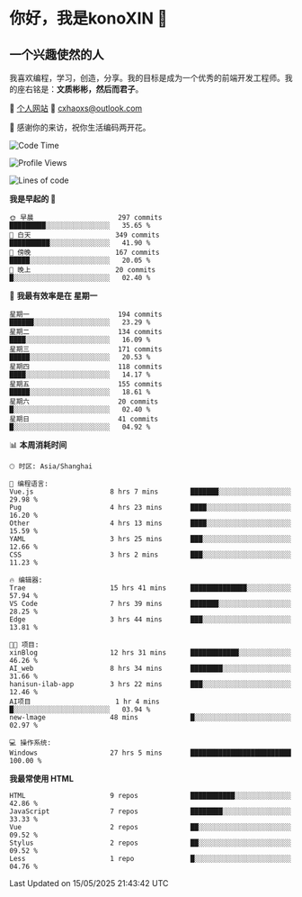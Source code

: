 <!--
**konoXIN/konoXIN** is a ✨ _special_ ✨ repository because its `README.md` (this file) appears on your GitHub profile.

Here are some ideas to get you started:

- 🔭 I’m currently working on ...
- 🌱 I’m currently learning ...
- 👯 I’m looking to collaborate on ...
- 🤔 I’m looking for help with ...
- 💬 Ask me about ...
- 📫 How to reach me: ...
- 😄 Pronouns: ...
- ⚡ Fun fact: ...
-->
# 你好，我是konoXIN 👋
## 一个兴趣使然的人

我喜欢编程，学习，创造，分享。我的目标是成为一个优秀的前端开发工程师。我的座右铭是：**文质彬彬，然后而君子**。

📄 [个人网站](https://www.konoxin.top/)  📮 cxhaoxs@outlook.com
    
👋 感谢你的来访，祝你生活编码两开花。
 <!--START_SECTION:waka-->
![Code Time](http://img.shields.io/badge/Code%20Time-2%2C168%20hrs%2039%20mins-blue)

![Profile Views](http://img.shields.io/badge/%E4%B8%AA%E4%BA%BA%E8%B5%84%E6%96%99%E8%A7%82%E7%9C%8B%E6%AC%A1%E6%95%B0-0-blue)

![Lines of code](https://img.shields.io/badge/%E4%BB%8E%E3%80%8CHello%20World%E3%80%8D%E8%B5%B7%E6%88%91%E5%B7%B2%E7%BB%8F%E5%86%99%E4%BA%86-320.9%20thousand%20%E8%A1%8C%E4%BB%A3%E7%A0%81-blue)

**我是早起的 🐤** 

```text
🌞 早晨                     297 commits         █████████░░░░░░░░░░░░░░░░   35.65 % 
🌆 白天                     349 commits         ██████████░░░░░░░░░░░░░░░   41.90 % 
🌃 傍晚                     167 commits         █████░░░░░░░░░░░░░░░░░░░░   20.05 % 
🌙 晚上                     20 commits          █░░░░░░░░░░░░░░░░░░░░░░░░   02.40 % 
```
📅 **我最有效率是在 星期一** 

```text
星期一                      194 commits         ██████░░░░░░░░░░░░░░░░░░░   23.29 % 
星期二                      134 commits         ████░░░░░░░░░░░░░░░░░░░░░   16.09 % 
星期三                      171 commits         █████░░░░░░░░░░░░░░░░░░░░   20.53 % 
星期四                      118 commits         ████░░░░░░░░░░░░░░░░░░░░░   14.17 % 
星期五                      155 commits         █████░░░░░░░░░░░░░░░░░░░░   18.61 % 
星期六                      20 commits          █░░░░░░░░░░░░░░░░░░░░░░░░   02.40 % 
星期日                      41 commits          █░░░░░░░░░░░░░░░░░░░░░░░░   04.92 % 
```


📊 **本周消耗时间** 

```text
🕑︎ 时区: Asia/Shanghai

💬 编程语言: 
Vue.js                   8 hrs 7 mins        ███████░░░░░░░░░░░░░░░░░░   29.98 % 
Pug                      4 hrs 23 mins       ████░░░░░░░░░░░░░░░░░░░░░   16.20 % 
Other                    4 hrs 13 mins       ████░░░░░░░░░░░░░░░░░░░░░   15.59 % 
YAML                     3 hrs 25 mins       ███░░░░░░░░░░░░░░░░░░░░░░   12.66 % 
CSS                      3 hrs 2 mins        ███░░░░░░░░░░░░░░░░░░░░░░   11.23 % 

🔥 编辑器: 
Trae                     15 hrs 41 mins      ██████████████░░░░░░░░░░░   57.94 % 
VS Code                  7 hrs 39 mins       ███████░░░░░░░░░░░░░░░░░░   28.25 % 
Edge                     3 hrs 44 mins       ███░░░░░░░░░░░░░░░░░░░░░░   13.81 % 

🐱‍💻 项目: 
xinBlog                  12 hrs 31 mins      ████████████░░░░░░░░░░░░░   46.26 % 
AI_web                   8 hrs 34 mins       ████████░░░░░░░░░░░░░░░░░   31.66 % 
hanisun-ilab-app         3 hrs 22 mins       ███░░░░░░░░░░░░░░░░░░░░░░   12.46 % 
AI项目                     1 hr 4 mins         █░░░░░░░░░░░░░░░░░░░░░░░░   03.94 % 
new-lmage                48 mins             █░░░░░░░░░░░░░░░░░░░░░░░░   02.97 % 

💻 操作系统: 
Windows                  27 hrs 5 mins       █████████████████████████   100.00 % 
```

**我最常使用 HTML** 

```text
HTML                     9 repos             ███████████░░░░░░░░░░░░░░   42.86 % 
JavaScript               7 repos             ████████░░░░░░░░░░░░░░░░░   33.33 % 
Vue                      2 repos             ██░░░░░░░░░░░░░░░░░░░░░░░   09.52 % 
Stylus                   2 repos             ██░░░░░░░░░░░░░░░░░░░░░░░   09.52 % 
Less                     1 repo              █░░░░░░░░░░░░░░░░░░░░░░░░   04.76 % 
```




 Last Updated on 15/05/2025 21:43:42 UTC
<!--END_SECTION:waka-->
